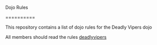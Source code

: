 Dojo Rules

==========


This repository contains a list of dojo rules for the Deadly Vipers dojo


All members should read the rules
[deadlyvipers](https://github.com/deadlyvipers)